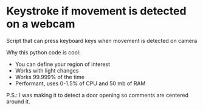 # Keystroke if movement is detected on a webcam

Script that can press keyboard keys when movement is detected on camera

Why this python code is cool:

 - You can define your region of interest
 - Works with light changes
 - Works 99.999% of the time
 - Performant, uses 0-1.5% of CPU and 50 mb of RAM

P.S.: I was making it to detect a door opening so comments are centered around it.
